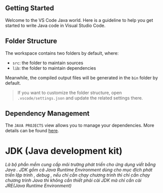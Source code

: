 ## Getting Started

Welcome to the VS Code Java world. Here is a guideline to help you get started to write Java code in Visual Studio Code.

## Folder Structure

The workspace contains two folders by default, where:

- `src`: the folder to maintain sources
- `lib`: the folder to maintain dependencies

Meanwhile, the compiled output files will be generated in the `bin` folder by default.

> If you want to customize the folder structure, open `.vscode/settings.json` and update the related settings there.

## Dependency Management

The `JAVA PROJECTS` view allows you to manage your dependencies. More details can be found [here](https://github.com/microsoft/vscode-java-dependency#manage-dependencies).


# JDK (Java development kit) 
*Là bộ phần mềm cung cấp môi trường phát triền cho ứng dụng viết bằng Java . JDK gồm cả Java Runtime Environment dùng cho mục đích phát triền lập trình  , debug , nếu chỉ cần chạy chương trình thì chỉ cần chạy chương trình Java thì không cần thiết phải cài JDK mà chỉ cần cài JRE(Java Runtime Environment)*



